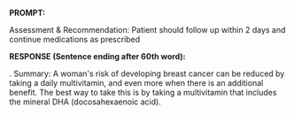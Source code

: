 **PROMPT:**

Assessment & Recommendation:  Patient should follow up within 2 days and continue medications as prescribed

**RESPONSE (Sentence ending after 60th word):**

.  Summary:    A woman's risk of developing breast cancer can be reduced by taking a daily multivitamin, and even more when there is an additional benefit. The best way to take this is by taking a multivitamin that includes the mineral DHA (docosahexaenoic acid). 